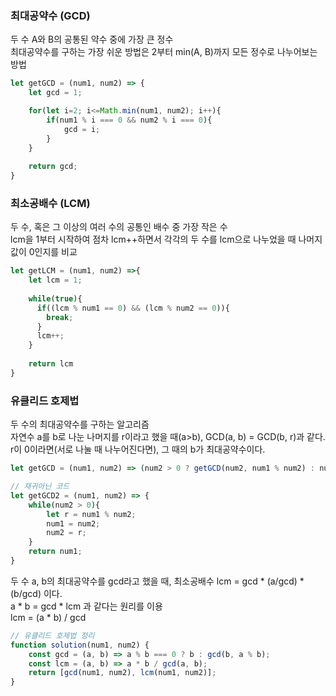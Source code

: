 ### 최대공약수 (GCD)
두 수 A와 B의 공통된 약수 중에 가장 큰 정수  
최대공약수를 구하는 가장 쉬운 방법은 2부터 min(A, B)까지 모든 정수로 나누어보는 방법  
```jsx
let getGCD = (num1, num2) => {
    let gcd = 1;

    for(let i=2; i<=Math.min(num1, num2); i++){
        if(num1 % i === 0 && num2 % i === 0){
            gcd = i;
        }
    }
    
    return gcd;
}
```

### 최소공배수 (LCM)
두 수, 혹은 그 이상의 여러 수의 공통인 배수 중 가장 작은 수  
lcm을 1부터 시작하여 점차 lcm++하면서 각각의 두 수를 lcm으로 나누었을 때 나머지 값이 0인지를 비교  
```jsx
let getLCM = (num1, num2) =>{
	let lcm = 1;
   
    while(true){
      if((lcm % num1 == 0) && (lcm % num2 == 0)){
        break;
      }
      lcm++;
    }
    
  	return lcm
}
```

### 유클리드 호제법
두 수의 최대공약수를 구하는 알고리즘  
자연수 a를 b로 나눈 나머지를 r이라고 했을 때(a>b), GCD(a, b) = GCD(b, r)과 같다.  
r이 0이라면(서로 나눌 때 나누어진다면), 그 때의 b가 최대공약수이다.  
```jsx
let getGCD = (num1, num2) => (num2 > 0 ? getGCD(num2, num1 % num2) : num1);

// 재귀아닌 코드
let getGCD2 = (num1, num2) => {
    while(num2 > 0){
        let r = num1 % num2;
        num1 = num2;
        num2 = r;
    } 
    return num1;
}
```

두 수 a, b의 최대공약수를 gcd라고 했을 때, 최소공배수 lcm = gcd * (a/gcd) * (b/gcd) 이다.  
a * b = gcd * lcm 과 같다는 원리를 이용  
lcm = (a * b) / gcd

```jsx
// 유클리드 호제법 정리
function solution(num1, num2) {
    const gcd = (a, b) => a % b === 0 ? b : gcd(b, a % b);
    const lcm = (a, b) => a * b / gcd(a, b);
    return [gcd(num1, num2), lcm(num1, num2)];
}
```










